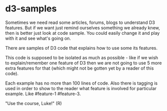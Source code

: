 d3-samples
=============
Sometimes we need read some articles, forums, blogs to understand D3 features. But if we want just remind ourselves something we already knew, then is better just look at code sample. You could easily change it and play with it and see what's going on.

There are samples of D3 code that explains how to use some its features.

This code is supposed to be isolated as much as possible - like if we wish to explain/remember one feature of D3 then we are not going to use 5 more extra features for that (which might not be gotten yet by a reader of this code).

Each example has no more than 100 lines of code. Also there is tagging is used in order to show to the reader what feature is involved for particular example. Like #feature-1 #feature-3.

"Use the course, Luke!" (R)

